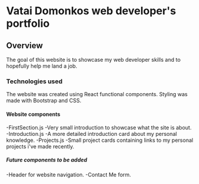 # Vatai Domonkos web developer's portfolio

## Overview

The goal of this website is to showcase my web developer skills and to hopefully help me land a job.

### Technologies used

The website was created using React functional components.
Styling was made with Bootstrap and CSS.

#### Website components

-FirstSection.js
-Very small introduction to showcase what the site is about.
-Introduction.js
-A more detailed introduction card about my personal knowledge.
-Projects.js
-Small project cards containing links to my personal projects i've made recently.

##### Future components to be added

-Header for website navigation.
-Contact Me form.
